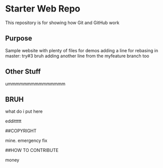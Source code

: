# Starter Web Repo

This repository is for showing how Git and GitHub work

## Purpose

Sample website with plenty of files for demos
adding a line for rebasing in master: try#3 bruh
adding another line from the myfeature branch too

## Other Stuff

ummmmmmmmmmmmmmm

## BRUH

what do i put here

eddittttt

##COPYRIGHT

mine. emergency fix

##HOW TO CONTRIBUTE

money
